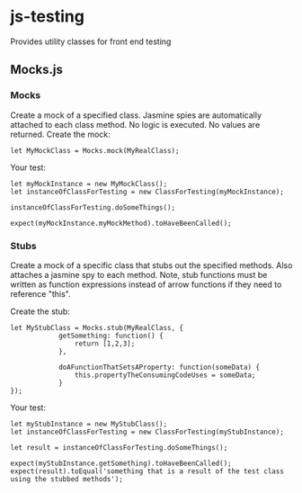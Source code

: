 # js-testing
Provides utility classes for front end testing

## Mocks.js

### Mocks
Create a mock of a specified class.  Jasmine spies are automatically attached to each class method. No logic is executed. No values are returned.
Create the mock:
~~~~
let MyMockClass = Mocks.mock(MyRealClass);
~~~~

Your test:
~~~~
let myMockInstance = new MyMockClass();
let instanceOfClassForTesting = new ClassForTesting(myMockInstance);

instanceOfClassForTesting.doSomeThings();

expect(myMockInstance.myMockMethod).toHaveBeenCalled();
~~~~


### Stubs
Create a mock of a specific class that stubs out the specified methods.  Also attaches a jasmine spy to each method.
Note, stub functions must be written as function expressions instead of arrow functions if they need to reference "this".

Create the stub:
~~~~
let MyStubClass = Mocks.stub(MyRealClass, {
			getSomething: function() {
				return [1,2,3];
			},

			doAFunctionThatSetsAProperty: function(someData) {
				this.propertyTheConsumingCodeUses = someData;
			}
});
~~~~

Your test:
~~~~
let myStubInstance = new MyStubClass();
let instanceOfClassForTesting = new ClassForTesting(myStubInstance);

let result = instanceOfClassForTesting.doSomeThings();

expect(myStubInstance.getSomething).toHaveBeenCalled();
expect(result).toEqual('something that is a result of the test class using the stubbed methods');
~~~~
